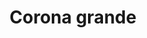 ---
title: Corona grande
date: 
draft: false

# descripcion
description : Dije de plata

materials: Plata 925

color: Plateado

dimensions: 2cm x 2cm

code: 02-14-0167

type: "Dijes"

categories: []

# Images
# first image will be shown in the product page
images:
  # - image: "images/path_to_image"
  # La ubicacion de las imagenes es imagenes/Dijes/Dijes.Plata/02-14-0167-corona-grande
  - image: "./images/dijes/plata/02-14-0167-corona-grande.JPG"
---